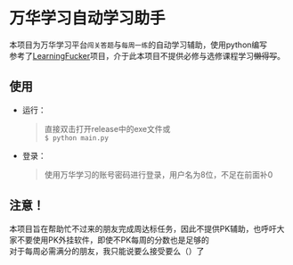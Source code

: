 # 万华学习自动学习助手
本项目为万华学习平台`闯关答题`与`每周一练`的自动学习辅助，使用python编写  
参考了[LearningFucker](https://github.com/LFTEC/LearningFucker)项目，介于此本项目不提供必修与选修课程学习~~懒得写~~。
## 使用
* 运行：
    > 直接双击打开release中的exe文件或  
    `$ python main.py`
* 登录：
    > 使用万华学习的账号密码进行登录，用户名为8位，不足在前面补0
## 注意！
本项目旨在帮助忙不过来的朋友完成周达标任务，因此不提供PK辅助，也呼吁大家不要使用PK外挂软件，即使不PK每周的分数也是足够的  
对于每周必需满分的朋友，我只能说要么接受要么（）了